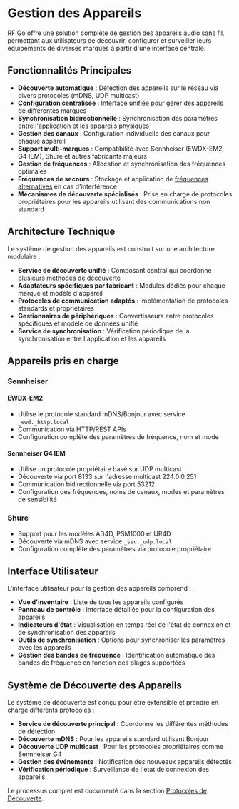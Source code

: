 # Gestion des Appareils

RF Go offre une solution complète de gestion des appareils audio sans fil, permettant aux utilisateurs de découvrir, configurer et surveiller leurs équipements de diverses marques à partir d'une interface centrale.

## Fonctionnalités Principales

- **Découverte automatique** : Détection des appareils sur le réseau via divers protocoles (mDNS, UDP multicast)
- **Configuration centralisée** : Interface unifiée pour gérer des appareils de différentes marques
- **Synchronisation bidirectionnelle** : Synchronisation des paramètres entre l'application et les appareils physiques
- **Gestion des canaux** : Configuration individuelle des canaux pour chaque appareil
- **Support multi-marques** : Compatibilité avec Sennheiser (EWDX-EM2, G4 IEM), Shure et autres fabricants majeurs
- **Gestion de fréquences** : Allocation et synchronisation des fréquences optimales
- **Fréquences de secours** : Stockage et application de [fréquences alternatives](./backup-frequencies.md) en cas d'interférence
- **Mécanismes de découverte spécialisés** : Prise en charge de protocoles propriétaires pour les appareils utilisant des communications non standard

## Architecture Technique

Le système de gestion des appareils est construit sur une architecture modulaire :

- **Service de découverte unifié** : Composant central qui coordonne plusieurs méthodes de découverte
- **Adaptateurs spécifiques par fabricant** : Modules dédiés pour chaque marque et modèle d'appareil
- **Protocoles de communication adaptés** : Implémentation de protocoles standards et propriétaires
- **Gestionnaires de périphériques** : Convertisseurs entre protocoles spécifiques et modèle de données unifié
- **Service de synchronisation** : Vérification périodique de la synchronisation entre l'application et les appareils

## Appareils pris en charge

### Sennheiser

#### EWDX-EM2

- Utilise le protocole standard mDNS/Bonjour avec service `_ewd._http.local`
- Communication via HTTP/REST APIs
- Configuration complète des paramètres de fréquence, nom et mode

#### Sennheiser G4 IEM

- Utilise un protocole propriétaire basé sur UDP multicast
- Découverte via port 8133 sur l'adresse multicast 224.0.0.251
- Communication bidirectionnelle via port 53212
- Configuration des fréquences, noms de canaux, modes et paramètres de sensibilité

### Shure

- Support pour les modèles AD4D, PSM1000 et UR4D
- Découverte via mDNS avec service `_ssc._udp.local`
- Configuration complète des paramètres via protocole propriétaire

## Interface Utilisateur

L'interface utilisateur pour la gestion des appareils comprend :

- **Vue d'inventaire** : Liste de tous les appareils configurés
- **Panneau de contrôle** : Interface détaillée pour la configuration des appareils
- **Indicateurs d'état** : Visualisation en temps réel de l'état de connexion et de synchronisation des appareils
- **Outils de synchronisation** : Options pour synchroniser les paramètres avec les appareils
- **Gestion des bandes de fréquence** : Identification automatique des bandes de fréquence en fonction des plages supportées

## Système de Découverte des Appareils

Le système de découverte est conçu pour être extensible et prendre en charge différents protocoles :

- **Service de découverte principal** : Coordonne les différentes méthodes de détection
- **Découverte mDNS** : Pour les appareils standard utilisant Bonjour
- **Découverte UDP multicast** : Pour les protocoles propriétaires comme Sennheiser G4
- **Gestion des événements** : Notification des nouveaux appareils détectés
- **Vérification périodique** : Surveillance de l'état de connexion des appareils

Le processus complet est documenté dans la section [Protocoles de Découverte](/docs/protocols/dns-discovery.md).
